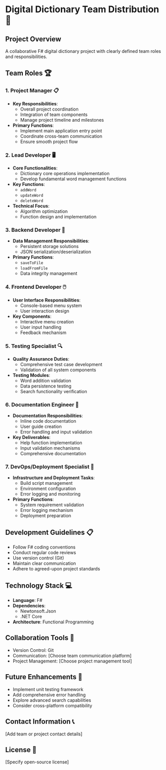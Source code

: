 # Digital Dictionary Team Distribution 👥

## Project Overview
A collaborative F# digital dictionary project with clearly defined team roles and responsibilities.

## Team Roles 🏆

### 1. Project Manager 📋
- **Key Responsibilities**:
  - Overall project coordination
  - Integration of team components
  - Manage project timeline and milestones
- **Primary Functions**:
  - Implement main application entry point
  - Coordinate cross-team communication
  - Ensure smooth project flow

### 2. Lead Developer 🖥️
- **Core Functionalities**:
  - Dictionary core operations implementation
  - Develop fundamental word management functions
- **Key Functions**:
  - `addWord`
  - `updateWord`
  - `deleteWord`
- **Technical Focus**:
  - Algorithm optimization
  - Function design and implementation

### 3. Backend Developer 💾
- **Data Management Responsibilities**:
  - Persistent storage solutions
  - JSON serialization/deserialization
- **Primary Functions**:
  - `saveToFile`
  - `loadFromFile`
  - Data integrity management

### 4. Frontend Developer 🖱️
- **User Interface Responsibilities**:
  - Console-based menu system
  - User interaction design
- **Key Components**:
  - Interactive menu creation
  - User input handling
  - Feedback mechanism

### 5. Testing Specialist 🔍
- **Quality Assurance Duties**:
  - Comprehensive test case development
  - Validation of all system components
- **Testing Modules**:
  - Word addition validation
  - Data persistence testing
  - Search functionality verification

### 6. Documentation Engineer 📝
- **Documentation Responsibilities**:
  - Inline code documentation
  - User guide creation
  - Error handling and input validation
- **Key Deliverables**:
  - Help function implementation
  - Input validation mechanisms
  - Comprehensive documentation

### 7. DevOps/Deployment Specialist 🚀
- **Infrastructure and Deployment Tasks**:
  - Build script management
  - Environment configuration
  - Error logging and monitoring
- **Primary Functions**:
  - System requirement validation
  - Error logging mechanism
  - Deployment preparation

## Development Guidelines 📋
- Follow F# coding conventions
- Conduct regular code reviews
- Use version control (Git)
- Maintain clear communication
- Adhere to agreed-upon project standards

## Technology Stack 💻
- **Language**: F#
- **Dependencies**: 
  - Newtonsoft.Json
  - .NET Core
- **Architecture**: Functional Programming

## Collaboration Tools 🤝
- Version Control: Git
- Communication: [Choose team communication platform]
- Project Management: [Choose project management tool]

## Future Enhancements 🌟
- Implement unit testing framework
- Add comprehensive error handling
- Explore advanced search capabilities
- Consider cross-platform compatibility

## Contact Information 📞
[Add team or project contact details]

## License 📄
[Specify open-source license]
